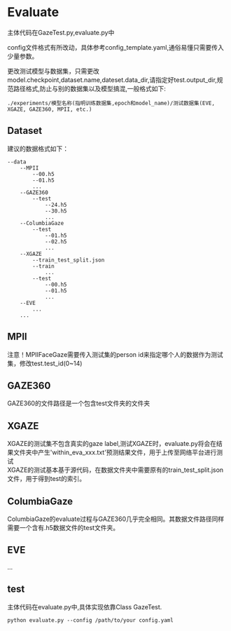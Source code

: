 # Evaluate
主体代码在GazeTest.py,evaluate.py中    
  
config文件格式有所改动，具体参考config_template.yaml,通俗易懂只需要传入少量参数。  
  
更改测试模型与数据集，只需更改model.checkpoint,dataset.name,dateset.data_dir,请指定好test.output_dir,规范路径格式,防止与别的数据集以及模型搞混,一般格式如下:   
  
```
./experiments/模型名称(指明训练数据集,epoch和model_name)/测试数据集(EVE, XGAZE, GAZE360, MPII, etc.)  
```
  


## Dataset
建议的数据格式如下：  
```
--data  
    --MPII  
        --00.h5  
        --01.h5  
        ...  
    --GAZE360  
        --test  
            --24.h5  
            --30.h5  
            ...  
    --ColumbiaGaze
        --test
            --01.h5
            --02.h5
            ...
    --XGAZE  
        --train_test_split.json  
        --train  
            ...  
        --test  
            --00.h5  
            --01.h5  
            ...  
    --EVE  
        ...   
    ...  
```
## MPII
注意！MPIIFaceGaze需要传入测试集的person id来指定哪个人的数据作为测试集，修改test.test_id(0~14)  

## GAZE360
GAZE360的文件路径是一个包含test文件夹的文件夹   

## XGAZE
XGAZE的测试集不包含真实的gaze label,测试XGAZE时，evaluate.py将会在结果文件夹中产生'within_eva_xxx.txt'预测结果文件，用于上传至网络平台进行测试      
XGAZE的测试基本基于源代码，在数据文件夹中需要原有的train_test_split.json文件，用于得到test的索引。  

## ColumbiaGaze
ColumbiaGaze的evaluate过程与GAZE360几乎完全相同。其数据文件路径同样需要一个含有.h5数据文件的test文件夹。  

## EVE
...  

## test
主体代码在evaluate.py中,具体实现依靠Class GazeTest.  
```
python evaluate.py --config /path/to/your config.yaml
```